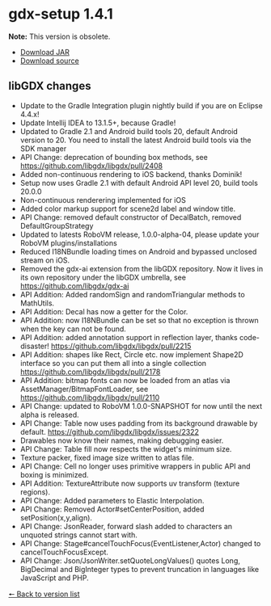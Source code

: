 # gdx-setup 1.4.1

**Note:** This version is obsolete.

* [Download JAR](https://github.com/JavaCakeGames/gdx-setup-archive/raw/main/gdx-setup_1.4.1.jar)
* [Download source](https://github.com/JavaCakeGames/gdx-setup-archive/raw/main/sources/gdx-setup_1.4.1.zip)

## libGDX changes

- Update to the Gradle Integration plugin nightly build if you are on Eclipse 4.4.x!
- Update Intellij IDEA to 13.1.5+, because Gradle!
- Updated to Gradle 2.1 and Android build tools 20, default Android version to 20. You need to install the latest Android build tools via the SDK manager
- API Change: deprecation of bounding box methods, see https://github.com/libgdx/libgdx/pull/2408
- Added non-continuous rendering to iOS backend, thanks Dominik!
- Setup now uses Gradle 2.1 with default Android API level 20, build tools 20.0.0
- Non-continuous renderering implemented for iOS
- Added color markup support for scene2d label and window title.
- API Change: removed default constructor of DecalBatch, removed DefaultGroupStrategy
- Updated to latests RoboVM release, 1.0.0-alpha-04, please update your RoboVM plugins/installations
- Reduced I18NBundle loading times on Android and bypassed unclosed stream on iOS. 
- Removed the gdx-ai extension from the libGDX repository. Now it lives in its own repository under the libGDX umbrella, see https://github.com/libgdx/gdx-ai
- API Addition: Added randomSign and randomTriangular methods to MathUtils.
- API Addition: Decal has now a getter for the Color.
- API Addition: now I18NBundle can be set so that no exception is thrown when the key can not be found.
- API Addition: added annotation support in reflection layer, thanks code-disaster! https://github.com/libgdx/libgdx/pull/2215
- API Addition: shapes like Rect, Circle etc. now implement Shape2D interface so you can put them all into a single collection https://github.com/libgdx/libgdx/pull/2178 
- API Addition: bitmap fonts can now be loaded from an atlas via AssetManager/BitmapFontLoader, see https://github.com/libgdx/libgdx/pull/2110
- API Change: updated to RoboVM 1.0.0-SNAPSHOT for now until the next alpha is released.
- API Change: Table now uses padding from its background drawable by default. https://github.com/libgdx/libgdx/issues/2322
- Drawables now know their names, making debugging easier.
- API Change: Table fill now respects the widget's minimum size.
- Texture packer, fixed image size written to atlas file.
- API Change: Cell no longer uses primitive wrappers in public API and boxing is minimized.
- API Addition: TextureAttribute now supports uv transform (texture regions).
- API Change: Added parameters to Elastic Interpolation.
- API Change: Removed Actor#setCenterPosition, added setPosition(x,y,align).
- API Change: JsonReader, forward slash added to characters an unquoted strings cannot start with.
- API Change: Stage#cancelTouchFocus(EventListener,Actor) changed to cancelTouchFocusExcept.
- API Change: Json/JsonWriter.setQuoteLongValues() quotes Long, BigDecimal and BigInteger types to prevent truncation in languages like JavaScript and PHP.

[🠔 Back to version list](https://javacakegames.github.io/gdx-setup-archive/)
